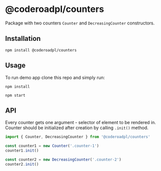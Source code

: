 # @coderoadpl/counters

Package with two counters `Counter` and `DecreasingCounter` constructors.

## Installation

```
npm install @coderoadpl/counters
```

## Usage

To run demo app clone this repo and simply run:

```
npm install
```

```
npm start
```

## API

Every counter gets one argument - selector of element to be rendered in.
Counter should be initialized after creation by calling `.init()` method.

```javascript
import { Counter, DecreasingCounter } from '@coderoadpl/counters'

const counter1 = new Counter('.counter-1')
counter1.init()

const counter2 = new DecreasingCounter('.counter-2')
counter2.init()
```